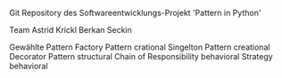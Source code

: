 Git Repository des Softwareentwicklungs-Projekt 
  'Pattern in Python' 

Team
  Astrid Krickl
  Berkan Seckin 
  
Gewählte Pattern
  Factory Pattern           crational
  Singelton Pattern         creational
  Decorator Pattern         structural
  Chain of Responsibility   behavioral
  Strategy                  behavioral
